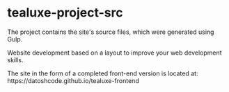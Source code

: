 # tealuxe-project-src

<p>The project contains the site's source files, which were generated using Gulp.</p>
<p>Website development based on a layout to improve your web development skills.</p>
<p>The site in the form of a completed front-end version is located at: https://datoshcode.github.io/tealuxe-frontend</p>
